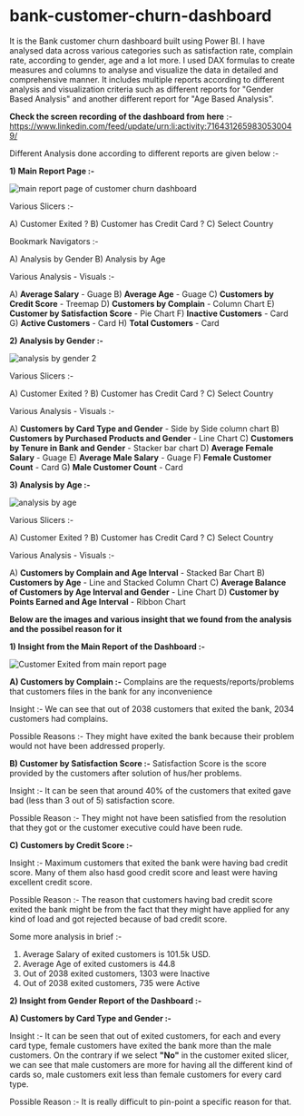 # bank-customer-churn-dashboard
It is the Bank customer churn dashboard built using Power BI. I have analysed data across various categories such as satisfaction rate, complain rate, according to gender, age and a lot more.
I used DAX formulas to create measures and columns to analyse and visualize the data in detailed and comprehensive manner.
It includes multiple reports according to different analysis and visualization criteria such as different reports for "Gender Based Analysis" and another different report for "Age Based Analysis".

**Check the screen recording of the dashboard from here** :- https://www.linkedin.com/feed/update/urn:li:activity:7164312659830530049/

Different Analysis done according to different reports are given below :-

**1) Main Report Page :-**

![main report page of customer churn dashboard](https://github.com/ujjwal717/bank-customer-churn-dashboard/assets/93403224/020aac0b-65e1-4936-89fe-1e401d2425b9)


Various Slicers :- 

A) Customer Exited ?
B) Customer has Credit Card ?
C) Select Country 

Bookmark Navigators :- 

A) Analysis by Gender
B) Analysis by Age 

Various Analysis - Visuals :- 

A) **Average Salary** - Guage
B) **Average Age** - Guage
C) **Customers by Credit Score** - Treemap
D) **Customers by Complain** - Column Chart
E) **Customer by Satisfaction Score** - Pie Chart
F) **Inactive Customers** - Card
G) **Active Customers** - Card
H) **Total Customers** - Card


**2) Analysis by Gender :-**

![analysis by gender 2](https://github.com/ujjwal717/bank-customer-churn-dashboard/assets/93403224/00c3728f-d2c3-4bef-b693-e4ad45241d91)




Various Slicers :- 

A) Customer Exited ?
B) Customer has Credit Card ?
C) Select Country 

Various Analysis - Visuals :- 

A) **Customers by Card Type and Gender** - Side by Side column chart
B) **Customers by Purchased Products and Gender** - Line Chart
C) **Customers by Tenure in Bank and Gender** - Stacker bar chart
D) **Average Female Salary** - Guage
E) **Average Male Salary** - Guage
F) **Female Customer Count** - Card
G) **Male Customer Count** - Card


**3) Analysis by Age :-**


![analysis by age](https://github.com/ujjwal717/bank-customer-churn-dashboard/assets/93403224/a7856435-d5ce-4216-b098-2c03e525adfc)



Various Slicers :- 

A) Customer Exited ?
B) Customer has Credit Card ?
C) Select Country 


Various Analysis - Visuals :- 

A) **Customers by Complain and Age Interval** - Stacked Bar Chart
B) **Customers by Age** - Line and Stacked Column Chart
C) **Average Balance of Customers by Age Interval and Gender** - Line Chart
D) **Customer by Points Earned and Age Interval** - Ribbon Chart


**Below are the images and various insight that we found from the analysis and the possibel reason for it**

**1) Insight from the Main Report of the Dashboard :-**

![Customer Exited from main report page](https://github.com/ujjwal717/bank-customer-churn-dashboard/assets/93403224/b06ea9cc-ca81-49d3-8250-80327364fff1)


**A) Customers by Complain :-** Complains are the requests/reports/problems that customers files in the bank for any inconvenience

Insight :- We can see that out of 2038 customers that exited the bank, 2034 customers had complains.

Possible Reasons :- They might have exited the bank because their problem would not have been addressed properly.



**B) Customer by Satisfaction Score :-** Satisfaction Score is the score provided by the customers after solution of hus/her problems.

Insight :- It can be seen that around 40% of the customers that exited gave bad (less than 3 out of 5) satisfaction score.

Possible Reason :- They might not have been satisfied from the resolution that they got or the customer executive could have been rude.


**C) Customers by Credit Score :-**

Insight :- Maximum customers that exited the bank were having bad credit score. Many of them also hasd good credit score and least were having excellent credit score.

Possible Reason :- The reason that customers having bad credit score exited the bank might be from the fact that they might have applied for any kind of load and got rejected because of bad credit score. 


Some more analysis in brief :- 

1) Average Salary of exited customers is 101.5k USD.
2) Average Age of exited customers is 44.8
3) Out of 2038 exited customers, 1303 were Inactive
4) Out of 2038 exited customers, 735 were Active




**2) Insight from Gender Report of the Dashboard :-**

**A) Customers by Card Type and Gender :-**

Insight :- It can be seen that out of exited customers, for each and every card type, female customers have exited the bank more than the male customers. On the contrary if we select **"No"** in the customer exited slicer, we can see that male customers are more for having all the different kind of cards so, male customers exit less than female customers for every card type.

Possible Reason :- It is really difficult to pin-point a specific reason for that.










